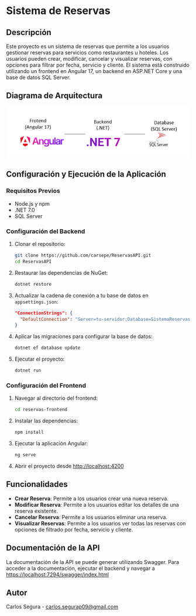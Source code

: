 # Sistema de Reservas

## Descripción

Este proyecto es un sistema de reservas que permite a los usuarios gestionar reservas para servicios como restaurantes u hoteles. Los usuarios pueden crear, modificar, cancelar y visualizar reservas, con opciones para filtrar por fecha, servicio y cliente. El sistema está construido utilizando un frontend en Angular 17, un backend en ASP.NET Core y una base de datos SQL Server.

## Diagrama de Arquitectura

![Diagrama de arquitectura](diagrama.png)

## Configuración y Ejecución de la Aplicación

### Requisitos Previos

- Node.js y npm
- .NET 7.0
- SQL Server

### Configuración del Backend

1. Clonar el repositorio:
    ```sh
    git clone https://github.com/carsepe/ReservasAPI.git
    cd ReservasAPI
    ```

2. Restaurar las dependencias de NuGet:
    ```sh
    dotnet restore
    ```

3. Actualizar la cadena de conexión a tu base de datos en `appsettings.json`:
    ```json
    "ConnectionStrings": {
      "DefaultConnection": "Server=tu-servidor;Database=SistemaReservasDB;User Id=tu-usuario;Password=tu-contraseña;"
    }
    ```

4. Aplicar las migraciones para configurar la base de datos:
    ```sh
    dotnet ef database update
    ```

5. Ejecutar el proyecto:
    ```sh
    dotnet run
    ```

### Configuración del Frontend

1. Navegar al directorio del frontend:
    ```sh
    cd reservas-frontend
    ```

2. Instalar las dependencias:
    ```sh
    npm install
    ```

3. Ejecutar la aplicación Angular:
    ```sh
    ng serve
    ```

4. Abrir el proyecto desde [http://localhost:4200](http://localhost:4200)

## Funcionalidades

- **Crear Reserva**: Permite a los usuarios crear una nueva reserva.
- **Modificar Reserva**: Permite a los usuarios editar los detalles de una reserva existente.
- **Cancelar Reserva**: Permite a los usuarios eliminar una reserva.
- **Visualizar Reservas**: Permite a los usuarios ver todas las reservas con opciones de filtrado por fecha, servicio y cliente.

## Documentación de la API

La documentación de la API se puede generar utilizando Swagger. Para acceder a la documentación, ejecutar el backend y navegar a [https://localhost:7294/swagger/index.html](https://localhost:7294/swagger/index.html)

## Autor

Carlos Segura - carlos.segurap09@gmail.com

